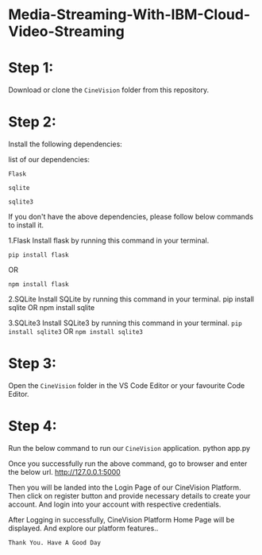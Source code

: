 # Media-Streaming-With-IBM-Cloud-Video-Streaming

# Step 1:
Download or clone the ``CineVision`` folder from this repository.

# Step 2:
Install the following dependencies:

list of our dependencies:

``Flask``
    
``sqlite``
    
``sqlite3``

If you don't have the above dependencies, please follow below commands to install it.

1.Flask
Install flask by running this command in your terminal.

    pip install flask
    
OR

    npm install flask

2.SQLite
Install SQLite by running this command in your terminal.
    pip install sqlite
OR
    npm install sqlite

3.SQLite3
Install SQLite3 by running this command in your terminal.
        ```pip install sqlite3```
OR
        ```npm install sqlite3```

# Step 3:
Open the ``CineVision`` folder in the VS Code Editor or your favourite Code Editor.

# Step 4:
Run the below command to run our ``CineVision`` application.
        python app.py

Once you successfully run the above command, go to browser and enter the below url.
        http://127.0.0.1:5000

Then you will be landed into the Login Page of our CineVision Platform. Then click on register button and provide necessary details to create your account. And login into your account with respective credentials.

After Logging in successfully, CineVision Platform Home Page will be displayed. And explore our platform features..

``Thank You. Have A Good Day``
